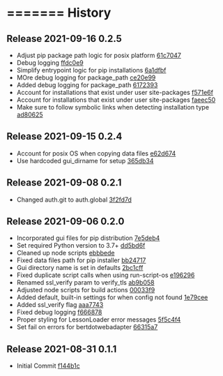 =======
History
=======

## Release 2021-09-16 0.2.5

- Adjust pip package path logic for posix platform [61c7047](git@github.com:berttejeda/bert.bill/commit/61c70474f8944069717ecd2e344e3f29ff483043)
- Debug logging [ffdc0e9](git@github.com:berttejeda/bert.bill/commit/ffdc0e9276a449eec0c7f5c3bceefd559b204bb8)
- Simplify entrypoint logic for pip installations [6a1dfbf](git@github.com:berttejeda/bert.bill/commit/6a1dfbfc68cb57aba03604d561bf58fa16d27104)
- MOre debug logging for package_path [ce20e99](git@github.com:berttejeda/bert.bill/commit/ce20e99b45ef071e397cfd665d7c2e9e7d2581cd)
- Added debug logging for package_path [6172393](git@github.com:berttejeda/bert.bill/commit/6172393f01b88e4485b0327c742280a075b7afab)
- Account for installations that exist under user site-packages [f571e6f](git@github.com:berttejeda/bert.bill/commit/f571e6fc6559c80941f6dfcfc332027801184d89)
- Account for installations that exist under user site-packages [faeec50](git@github.com:berttejeda/bert.bill/commit/faeec50e402c15242cf0c67429d530a83050287d)
- Make sure to follow symbolic links when detecting installation type [ad80625](git@github.com:berttejeda/bert.bill/commit/ad80625ebfb6d87efeb0e08007a944c55f7b1b7f)

## Release 2021-09-15 0.2.4

- Account for posix OS when copying data files [e62d674](git@github.com:berttejeda/bert.bill/commit/e62d674d12f2b1ca1cbb767f8d06981982b84065)
- Use hardcoded gui_dirname for setup [365db34](git@github.com:berttejeda/bert.bill/commit/365db34837049f2d997ae324c805e2748cb6b4e0)

## Release 2021-09-08 0.2.1

- Changed auth.git to auth.global [3f2fd7d](git@github.com:berttejeda/bert.bill/commit/3f2fd7d3aef6cb2bae3c59bdad6ee4d790ad0e32)

## Release 2021-09-06 0.2.0

- Incorporated gui files for pip distribution [7e5deb4](git@github.com:berttejeda/bert.bill/commit/7e5deb4b9868543652d274bb8b3551f59214124f)
- Set required Python version to 3.7+ [dd5bd6f](git@github.com:berttejeda/bert.bill/commit/dd5bd6fff7283aa5b4116afc0b45e90697103cec)
- Cleaned up node scripts [ebbbede](git@github.com:berttejeda/bert.bill/commit/ebbbedeeaec10940c77565ad079929f18ef63686)
- Fixed data files path for pip installer [bb24717](git@github.com:berttejeda/bert.bill/commit/bb24717a637a0ec7c5dccaa9d541b106358a2b04)
- Gui directory name is set in defaults [2bc1cff](git@github.com:berttejeda/bert.bill/commit/2bc1cffb06cde7f4ae06cc21f9e50e9d5ee6683e)
- Fixed duplicate script calls when using run-script-os [e196296](git@github.com:berttejeda/bert.bill/commit/e1962960fac4e19b0877949962914676177726ac)
- Renamed ssl_verify param to verify_tls [ab9b058](git@github.com:berttejeda/bert.bill/commit/ab9b058c61f59ad3593efb029dd6ea6b6f3e1a7c)
- Adjusted node scripts for build actions [00033f9](git@github.com:berttejeda/bert.bill/commit/00033f97fd38916e42580db2b5490e150058f363)
- Added default, built-in settings for when config not found [1e79cee](git@github.com:berttejeda/bert.bill/commit/1e79cee0b93141c0f584a5cccb776df1d703631e)
- Added ssl_verify flag [aaa7743](git@github.com:berttejeda/bert.bill/commit/aaa7743c454ac4ea6a4c02f8dc85b8a763fc0419)
- Fixed debug logging [f666878](git@github.com:berttejeda/bert.bill/commit/f6668784bf0cfd98916680d8caabe8a57fdf404a)
- Proper styling for LessonLoader error messages [5f5c4f4](git@github.com:berttejeda/bert.bill/commit/5f5c4f476eb181091b576cbffe22ead15797b387)
- Set fail on errors for bertdotwebadapter [66315a7](git@github.com:berttejeda/bert.bill/commit/66315a7a75c87cf3d597c269819fdd7256ba1e89)

## Release 2021-08-31 0.1.1

- Initial Commit [f144b1c](git@github.com:berttejeda/bert.bill/commit/f144b1c993411a1e6cfa66b186d926c725db892d)
